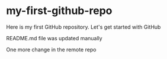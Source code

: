 # my-first-github-repo
Here is my first GitHub repository. Let's get started with GitHub

README.md file was updated manually

One more change in the remote repo
